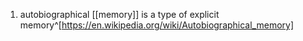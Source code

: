 1. autobiographical [[memory]] is a type of explicit memory^[https://en.wikipedia.org/wiki/Autobiographical_memory]